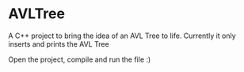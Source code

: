 # AVLTree
A C++ project to bring the idea of an AVL Tree to life. Currently it only inserts and prints the AVL Tree

Open the project, compile and run the file :)
